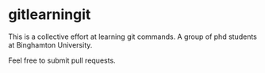 # gitlearningit

This is a collective effort at learning git commands. A group of phd students at Binghamton University.

Feel free to submit pull requests.

